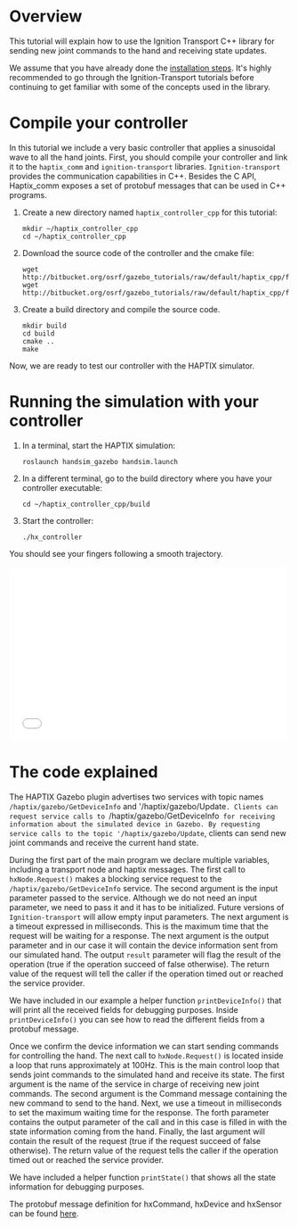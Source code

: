 # Overview

This tutorial will explain how to use the Ignition Transport C++ library for
sending new joint commands to the hand and receiving state updates.

We assume that you have already done the [installation steps](TODO). It's highly
recommended to go through the Ignition-Transport tutorials before continuing to
get familiar with some of the concepts used in the library.


# Compile your controller

In this tutorial we include a very basic controller that applies a sinusoidal
wave to all the hand joints. First, you should compile your controller and link
it to the `haptix_comm` and `ignition-transport` libraries. `Ignition-transport`
provides the communication capabilities in C++. Besides the C API, Haptix_comm
exposes a set of protobuf messages that can be used in C++ programs.

1. Create a new directory named `haptix_controller_cpp` for this tutorial:

    ~~~
    mkdir ~/haptix_controller_cpp
    cd ~/haptix_controller_cpp
    ~~~

1. Download the source code of the controller and the cmake file:

    ~~~
    wget http://bitbucket.org/osrf/gazebo_tutorials/raw/default/haptix_cpp/files/hx_controller.cpp
    wget http://bitbucket.org/osrf/gazebo_tutorials/raw/default/haptix_cpp/files/CMakeLists.txt
    ~~~

1. Create a build directory and compile the source code.

    ~~~
    mkdir build
    cd build
    cmake ..
    make
    ~~~

Now, we are ready to test our controller with the HAPTIX simulator.

# Running the simulation with your controller

1. In a terminal, start the HAPTIX simulation:

    ~~~
    roslaunch handsim_gazebo handsim.launch
    ~~~

1. In a different terminal, go to the build directory where you have your
controller executable:

    ~~~
    cd ~/haptix_controller_cpp/build
    ~~~

1. Start the controller:

    ~~~
    ./hx_controller
    ~~~

You should see your fingers following a smooth trajectory.

<iframe width="500" height="313" src="//player.vimeo.com/video/108959804" frameborder="0" webkitallowfullscreen mozallowfullscreen allowfullscreen></iframe>

# The code explained

<include from='/int main/' to='/return -1;\n  }/' src='http://bitbucket.org/osrf/gazebo_tutorials/raw/default/haptix_cpp/files/hx_controller.cpp' />

The HAPTIX Gazebo plugin advertises two services with topic names
`/haptix/gazebo/GetDeviceInfo` and '/haptix/gazebo/Update`. Clients can request
service calls to `/haptix/gazebo/GetDeviceInfo` for receiving information about
the simulated device in Gazebo. By requesting service calls to the topic
'/haptix/gazebo/Update`, clients can send new joint commands and receive the
current hand state.

During the first part of the main program we declare multiple variables,
including a transport node and haptix messages. The first call to
`hxNode.Request()` makes a blocking service request to the
`/haptix/gazebo/GetDeviceInfo` service. The second argument is the input
parameter passed to the service. Although we do not need an input parameter,
we need to pass it and it has to be initialized. Future versions of
`Ignition-transport` will allow empty input parameters. The next argument is a
timeout expressed in milliseconds. This is the maximum time that the request
will be waiting for a response. The next argument is the output parameter and
in our case it will contain the device information sent from our simulated
hand. The output `result` parameter will flag the result of the operation
(true if the operation succeed of false otherwise). The return value of the
request will tell the caller if the operation timed out or reached the service
provider.

We have included in our example a helper function `printDeviceInfo()` that will
print all the received fields for debugging purposes. Inside `printDeviceInfo()`
you can see how to read the different fields from a protobuf message.

<include from='/  // Set the service name/' to='/    usleep\(10000\);\n  }/' src='http://bitbucket.org/osrf/gazebo_tutorials/raw/default/haptix_cpp/files/hx_controller.cpp' />

Once we confirm the device information we can start sending commands for
controlling the hand. The next call to `hxNode.Request()` is located inside a
loop that runs approximately at 100Hz. This is the main control loop that sends
joint commands to the simulated hand and receive its state. The first argument
is the name of the service in charge of receiving new joint commands. The second
argument is the Command message containing the new command to send to the hand.
Next, we use a timeout in milliseconds to set the maximum waiting time for the
response. The forth parameter contains the output parameter of the call and in
this case is filled in with the state information coming from the hand. Finally,
the last argument will contain the result of the request (true if the request
succeed of false otherwise). The return value of the request tells the caller if
the operation timed out or reached the service provider.

We have included a helper function `printState()` that shows all the state
information for debugging purposes.

The protobuf message definition for hxCommand, hxDevice and hxSensor can be
found [here](https://bitbucket.org/osrf/haptix_comm/src/cfd7e09c00ad045c0ee99a871f786971dc527fc5/msg/?at=default).
